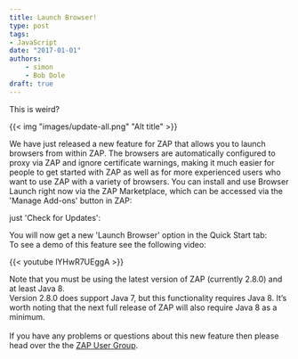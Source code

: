 ```yaml
---
title: Launch Browser!
type: post
tags:
- JavaScript
date: "2017-01-01"
authors:
    - simon
    - Bob Dole
draft: true
---
```


This is weird?

{{< img  "images/update-all.png" "Alt title" >}}


We have just released a new feature for ZAP that allows you to launch browsers from within ZAP. The browsers are automatically configured to proxy via ZAP and ignore certificate warnings, making it much easier for people to get started with ZAP as well as for more experienced users who want to use ZAP with a variety of browsers. You can install and use Browser Launch right now via the ZAP Marketplace, which can be accessed via the 'Manage Add-ons' button in ZAP:<br />

just 'Check for Updates':<br />

You will now get a new 'Launch Browser' option in the Quick Start tab:<br />
To see a demo of this feature see the following video: 

{{< youtube lYHwR7UEggA >}}


Note that you must be using the latest version of ZAP (currently 2.8.0) and at least Java 8.<br />
Version 2.8.0 does support Java 7, but this functionality requires Java 8. It&#8217;s worth noting that the next full release of ZAP will also require Java 8 as a minimum.<br />
<br />
If you have any problems or questions about this new feature then please head over the the <a href="https://groups.google.com/group/zaproxy-users">ZAP User Group</a>.
